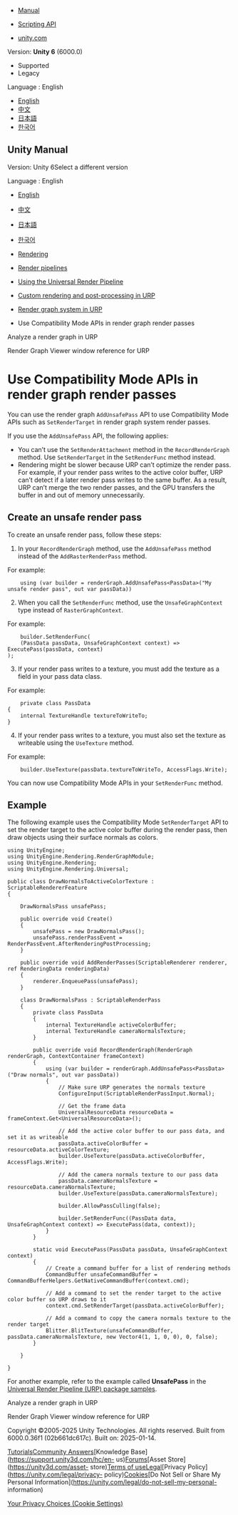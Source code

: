 [](https://docs.unity3d.com)

  * [Manual](../Manual/index.html)
  * [Scripting API](../ScriptReference/index.html)

  * [unity.com](https://unity.com/)

Version: **Unity 6** (6000.0)

  * Supported
  * Legacy

Language : English

  * [English](/Manual/urp/render-graph-unsafe-pass.html)
  * [中文](/cn/current/Manual/urp/render-graph-unsafe-pass.html)
  * [日本語](/ja/current/Manual/urp/render-graph-unsafe-pass.html)
  * [한국어](/kr/current/Manual/urp/render-graph-unsafe-pass.html)

[](https://docs.unity3d.com)

## Unity Manual

Version: Unity 6Select a different version

Language : English

  * [English](/Manual/urp/render-graph-unsafe-pass.html)
  * [中文](/cn/current/Manual/urp/render-graph-unsafe-pass.html)
  * [日本語](/ja/current/Manual/urp/render-graph-unsafe-pass.html)
  * [한국어](/kr/current/Manual/urp/render-graph-unsafe-pass.html)

  * [Rendering](../rendering-and-post-processing.html)
  * [Render pipelines](../render-pipelines.html)
  * [Using the Universal Render Pipeline](../universal-render-pipeline.html)
  * [Custom rendering and post-processing in URP](../urp/customizing-urp.html)
  * [Render graph system in URP](../urp/render-graph.html)
  * Use Compatibility Mode APIs in render graph render passes

[](../urp/render-graph-view.html)

Analyze a render graph in URP

[](../urp/render-graph-viewer-reference.html)

Render Graph Viewer window reference for URP

# Use Compatibility Mode APIs in render graph render passes

You can use the render graph `AddUnsafePass` API to use Compatibility Mode
APIs such as `SetRenderTarget` in render graph system render passes.

If you use the `AddUnsafePass` API, the following applies:

  * You can’t use the `SetRenderAttachment` method in the `RecordRenderGraph` method. Use `SetRenderTarget` in the `SetRenderFunc` method instead.
  * Rendering might be slower because URP can’t optimize the render pass. For example, if your render pass writes to the active color buffer, URP can’t detect if a later render pass writes to the same buffer. As a result, URP can’t merge the two render passes, and the GPU transfers the buffer in and out of memory unnecessarily.

## Create an unsafe render pass

To create an unsafe render pass, follow these steps:

  1. In your `RecordRenderGraph` method, use the `AddUnsafePass` method instead of the `AddRasterRenderPass` method.

For example:

    
        using (var builder = renderGraph.AddUnsafePass<PassData>("My unsafe render pass", out var passData))
    

  2. When you call the `SetRenderFunc` method, use the `UnsafeGraphContext` type instead of `RasterGraphContext`.

For example:

    
        builder.SetRenderFunc(
        (PassData passData, UnsafeGraphContext context) => ExecutePass(passData, context)
    );
    

  3. If your render pass writes to a texture, you must add the texture as a field in your pass data class.

For example:

    
        private class PassData
    {
        internal TextureHandle textureToWriteTo;
    }
    

  4. If your render pass writes to a texture, you must also set the texture as writeable using the `UseTexture` method.

For example:

    
        builder.UseTexture(passData.textureToWriteTo, AccessFlags.Write);
    

You can now use Compatibility Mode APIs in your `SetRenderFunc` method.

## Example

The following example uses the Compatibility Mode `SetRenderTarget` API to set
the render target to the active color buffer during the render pass, then draw
objects using their surface normals as colors.

    
    
    using UnityEngine;
    using UnityEngine.Rendering.RenderGraphModule;
    using UnityEngine.Rendering;
    using UnityEngine.Rendering.Universal;
    
    public class DrawNormalsToActiveColorTexture : ScriptableRendererFeature
    {
    
        DrawNormalsPass unsafePass;
    
        public override void Create()
        {
            unsafePass = new DrawNormalsPass();
            unsafePass.renderPassEvent = RenderPassEvent.AfterRenderingPostProcessing;
        }
    
        public override void AddRenderPasses(ScriptableRenderer renderer, ref RenderingData renderingData)
        {
            renderer.EnqueuePass(unsafePass);
        }
    
        class DrawNormalsPass : ScriptableRenderPass
        {
            private class PassData
            {
                internal TextureHandle activeColorBuffer;
                internal TextureHandle cameraNormalsTexture;
            }
    
            public override void RecordRenderGraph(RenderGraph renderGraph, ContextContainer frameContext)
            {
                using (var builder = renderGraph.AddUnsafePass<PassData>("Draw normals", out var passData))
                {
                    // Make sure URP generates the normals texture
                    ConfigureInput(ScriptableRenderPassInput.Normal);
    
                    // Get the frame data
                    UniversalResourceData resourceData = frameContext.Get<UniversalResourceData>();
    
                    // Add the active color buffer to our pass data, and set it as writeable 
                    passData.activeColorBuffer = resourceData.activeColorTexture;
                    builder.UseTexture(passData.activeColorBuffer, AccessFlags.Write);                
    
                    // Add the camera normals texture to our pass data 
                    passData.cameraNormalsTexture = resourceData.cameraNormalsTexture;
                    builder.UseTexture(passData.cameraNormalsTexture);
    
                    builder.AllowPassCulling(false);
    
                    builder.SetRenderFunc((PassData data, UnsafeGraphContext context) => ExecutePass(data, context));
                }
            }
    
            static void ExecutePass(PassData passData, UnsafeGraphContext context)
            {
                // Create a command buffer for a list of rendering methods
                CommandBuffer unsafeCommandBuffer = CommandBufferHelpers.GetNativeCommandBuffer(context.cmd);
    
                // Add a command to set the render target to the active color buffer so URP draws to it
                context.cmd.SetRenderTarget(passData.activeColorBuffer);
    
                // Add a command to copy the camera normals texture to the render target
                Blitter.BlitTexture(unsafeCommandBuffer, passData.cameraNormalsTexture, new Vector4(1, 1, 0, 0), 0, false);
            }
    
        }
    
    }
    

For another example, refer to the example called **UnsafePass** in the
[Universal Render Pipeline (URP) package samples](package-samples.html).

[](../urp/render-graph-view.html)

Analyze a render graph in URP

[](../urp/render-graph-viewer-reference.html)

Render Graph Viewer window reference for URP

Copyright ©2005-2025 Unity Technologies. All rights reserved. Built from
6000.0.36f1 (02b661dc617c). Built on: 2025-01-14.

[Tutorials](https://learn.unity.com/)[Community
Answers](https://answers.unity3d.com)[Knowledge
Base](https://support.unity3d.com/hc/en-
us)[Forums](https://forum.unity3d.com)[Asset Store](https://unity3d.com/asset-
store)[Terms of
use](https://docs.unity3d.com/Manual/TermsOfUse.html)[Legal](https://unity.com/legal)[Privacy
Policy](https://unity.com/legal/privacy-
policy)[Cookies](https://unity.com/legal/cookie-policy)[Do Not Sell or Share
My Personal Information](https://unity.com/legal/do-not-sell-my-personal-
information)

[Your Privacy Choices (Cookie Settings)](javascript:void\(0\);)

